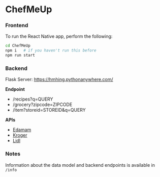 # ChefMeUp

### Frontend

To run the React Native app, perform the following:

```bash
cd ChefMeUp
npm i   # if you haven't run this before
npm run start
```

### Backend

Flask Server: https://hmhing.pythonanywhere.com/

**Endpoint**
* /recipes?q=QUERY
* /grocery?zipcode=ZIPCODE
* /item?storeid=STOREID&q=QUERY


**APIs**

* [Edamam](https://developer.edamam.com/edamam-recipe-api)
* [Kroger](https://developer.kroger.com/reference/)
* [Lidl](https://mobileapi.lidl.com/v1/)

### Notes

Information about the data model and backend endpoints is available in `/info`